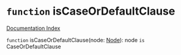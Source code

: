 # `function` isCaseOrDefaultClause

[Documentation Index](../README.md)

`function` isCaseOrDefaultClause(node: [Node](../interface.Node/README.md)): node `is` CaseOrDefaultClause

